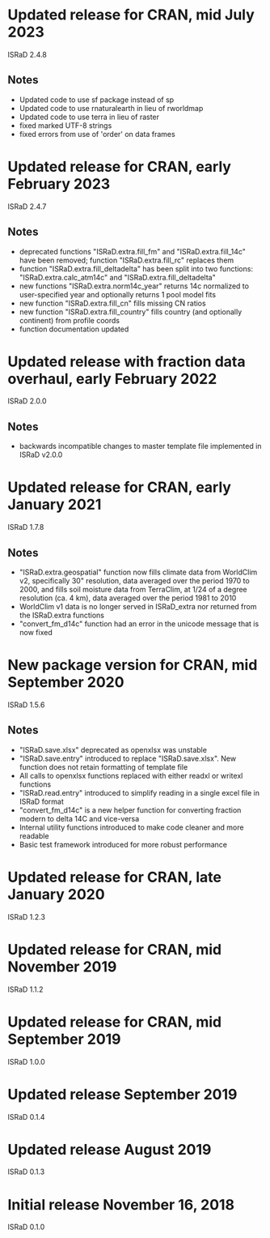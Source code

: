 # Updated release for CRAN, mid July 2023
ISRaD 2.4.8

## Notes
* Updated code to use sf package instead of sp
* Updated code to use rnaturalearth in lieu of rworldmap
* Updated code to use terra in lieu of raster
* fixed marked UTF-8 strings
* fixed errors from use of 'order' on data frames

# Updated release for CRAN, early February 2023
ISRaD 2.4.7

## Notes
* deprecated functions "ISRaD.extra.fill_fm" and "ISRaD.extra.fill_14c" have been removed; function "ISRaD.extra.fill_rc" replaces them
* function "ISRaD.extra.fill_deltadelta" has been split into two functions: "ISRaD.extra.calc_atm14c" and "ISRaD.extra.fill_deltadelta"
* new functions "ISRaD.extra.norm14c_year" returns 14c normalized to user-specified year and optionally returns 1 pool model fits
* new function "ISRaD.extra.fill_cn" fills missing CN ratios
* new function "ISRaD.extra.fill_country" fills country (and optionally continent) from profile coords
* function documentation updated

# Updated release with fraction data overhaul, early February 2022
ISRaD 2.0.0

## Notes
* backwards incompatible changes to master template file implemented in ISRaD v2.0.0

# Updated release for CRAN, early January 2021
ISRaD 1.7.8

## Notes
* "ISRaD.extra.geospatial" function now fills climate data from WorldClim v2, specifically 30" resolution, data averaged over the period 1970 to 2000, and fills soil moisture data from TerraClim, at 1/24 of a degree resolution (ca. 4 km), data averaged over the period 1981 to 2010
* WorldClim v1 data is no longer served in ISRaD_extra nor returned from the ISRaD.extra functions
* "convert_fm_d14c" function had an error in the unicode message that is now fixed

# New package version for CRAN, mid September 2020
ISRaD 1.5.6

## Notes
* "ISRaD.save.xlsx" deprecated as openxlsx was unstable
* "ISRaD.save.entry" introduced to replace "ISRaD.save.xlsx". New function does not retain formatting of template file
* All calls to openxlsx functions replaced with either readxl or writexl functions
* "ISRaD.read.entry" introduced to simplify reading in a single excel file in ISRaD format
* "convert_fm_d14c" is a new helper function for converting fraction modern to delta 14C and vice-versa
* Internal utility functions introduced to make code cleaner and more readable
* Basic test framework introduced for more robust performance

# Updated release for CRAN, late January 2020
ISRaD 1.2.3

# Updated release for CRAN, mid November 2019
ISRaD 1.1.2

# Updated release for CRAN, mid September 2019
ISRaD 1.0.0

# Updated release September 2019
ISRaD 0.1.4

# Updated release August 2019
ISRaD 0.1.3

# Initial release November 16, 2018
ISRaD 0.1.0
